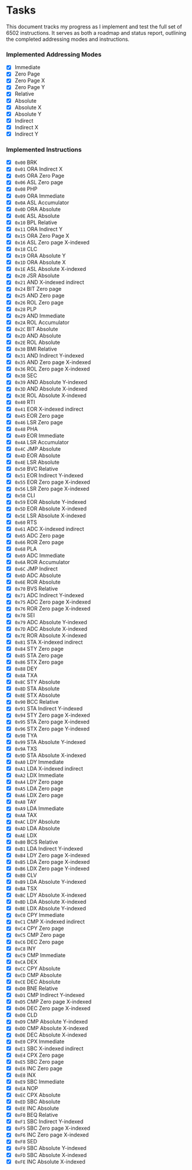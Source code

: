 # Tasks

This document tracks my progress as I implement and test the full set of 6502 instructions. It serves as both a roadmap and status report, outlining the completed addressing modes and instructions.

### Implemented Addressing Modes

- [x] Immediate
- [x] Zero Page
- [x] Zero Page X
- [x] Zero Page Y
- [x] Relative
- [x] Absolute
- [x] Absolute X
- [x] Absolute Y
- [x] Indirect
- [x] Indirect X
- [x] Indirect Y

### Implemented Instructions

- [x] `0x00` BRK
- [x] `0x01` ORA Indirect X
- [x] `0x05` ORA Zero Page
- [x] `0x06` ASL Zero page
- [x] `0x08` PHP
- [x] `0x09` ORA Immediate
- [x] `0x0A` ASL Accumulator
- [x] `0x0D` ORA Absolute
- [x] `0x0E` ASL Absolute
- [x] `0x10` BPL Relative
- [x] `0x11` ORA Indirect Y
- [x] `0x15` ORA Zero Page X
- [x] `0x16` ASL Zero page X-indexed
- [x] `0x18` CLC
- [x] `0x19` ORA Absolute Y
- [x] `0x1D` ORA Absolute X
- [x] `0x1E` ASL Absolute X-indexed
- [x] `0x20` JSR Absolute
- [x] `0x21` AND X-indexed indirect
- [x] `0x24` BIT Zero page
- [x] `0x25` AND Zero page
- [x] `0x26` ROL Zero page
- [x] `0x28` PLP
- [x] `0x29` AND Immediate
- [x] `0x2A` ROL Accumulator
- [x] `0x2C` BIT Absolute
- [x] `0x2D` AND Absolute
- [x] `0x2E` ROL Absolute
- [x] `0x30` BMI Relative
- [x] `0x31` AND Indirect Y-indexed
- [x] `0x35` AND Zero page X-indexed
- [x] `0x36` ROL Zero page X-indexed
- [x] `0x38` SEC
- [x] `0x39` AND Absolute Y-indexed
- [x] `0x3D` AND Absolute X-indexed
- [x] `0x3E` ROL Absolute X-indexed
- [x] `0x40` RTI
- [x] `0x41` EOR X-indexed indirect
- [x] `0x45` EOR Zero page
- [x] `0x46` LSR Zero page
- [x] `0x48` PHA
- [x] `0x49` EOR Immediate
- [x] `0x4A` LSR Accumulator
- [x] `0x4C` JMP Absolute
- [x] `0x4D` EOR Absolute
- [x] `0x4E` LSR Absolute
- [x] `0x50` BVC Relative
- [x] `0x51` EOR Indirect Y-indexed
- [x] `0x55` EOR Zero page X-indexed
- [x] `0x56` LSR Zero page X-indexed
- [x] `0x58` CLI
- [x] `0x59` EOR Absolute Y-indexed
- [x] `0x5D` EOR Absolute X-indexed
- [x] `0x5E` LSR Absolute X-indexed
- [x] `0x60` RTS
- [x] `0x61` ADC X-indexed indirect
- [x] `0x65` ADC Zero page
- [x] `0x66` ROR Zero page
- [x] `0x68` PLA
- [x] `0x69` ADC Immediate
- [x] `0x6A` ROR Accumulator
- [x] `0x6C` JMP Indirect
- [x] `0x6D` ADC Absolute
- [x] `0x6E` ROR Absolute
- [x] `0x70` BVS Relative
- [x] `0x71` ADC Indirect Y-indexed
- [x] `0x75` ADC Zero page X-indexed
- [x] `0x76` ROR Zero page X-indexed
- [x] `0x78` SEI
- [x] `0x79` ADC Absolute Y-indexed
- [x] `0x7D` ADC Absolute X-indexed
- [x] `0x7E` ROR Absolute X-indexed
- [x] `0x81` STA X-indexed indirect
- [x] `0x84` STY Zero page
- [x] `0x85` STA Zero page
- [x] `0x86` STX Zero page
- [x] `0x88` DEY
- [x] `0x8A` TXA
- [x] `0x8C` STY Absolute
- [x] `0x8D` STA Absolute
- [x] `0x8E` STX Absolute
- [x] `0x90` BCC Relative
- [x] `0x91` STA Indirect Y-indexed
- [x] `0x94` STY Zero page X-indexed
- [x] `0x95` STA Zero page X-indexed
- [x] `0x96` STX Zero page Y-indexed
- [x] `0x98` TYA
- [x] `0x99` STA Absolute Y-indexed
- [x] `0x9A` TXS
- [x] `0x9D` STA Absolute X-indexed
- [x] `0xA0` LDY Immediate
- [x] `0xA1` LDA X-indexed indirect
- [x] `0xA2` LDX Immediate
- [x] `0xA4` LDY Zero page
- [x] `0xA5` LDA Zero page
- [x] `0xA6` LDX Zero page
- [x] `0xA8` TAY
- [x] `0xA9` LDA Immediate
- [x] `0xAA` TAX
- [x] `0xAC` LDY Absolute
- [x] `0xAD` LDA Absolute
- [x] `0xAE` LDX
- [x] `0xB0` BCS Relative
- [x] `0xB1` LDA Indirect Y-indexed
- [x] `0xB4` LDY Zero page X-indexed
- [x] `0xB5` LDA Zero page X-indexed
- [x] `0xB6` LDX Zero page Y-indexed
- [x] `0xB8` CLV
- [x] `0xB9` LDA Absolute Y-indexed
- [x] `0xBA` TSX
- [x] `0xBC` LDY Absolute X-indexed
- [x] `0xBD` LDA Absolute X-indexed
- [x] `0xBE` LDX Absolute Y-indexed
- [x] `0xC0` CPY Immediate
- [x] `0xC1` CMP X-indexed indirect
- [x] `0xC4` CPY Zero page
- [x] `0xC5` CMP Zero page
- [x] `0xC6` DEC Zero page
- [x] `0xC8` INY
- [x] `0xC9` CMP Immediate
- [x] `0xCA` DEX
- [x] `0xCC` CPY Absolute
- [x] `0xCD` CMP Absolute
- [x] `0xCE` DEC Absolute
- [x] `0xD0` BNE Relative
- [x] `0xD1` CMP Indirect Y-indexed
- [x] `0xD5` CMP Zero page X-indexed
- [x] `0xD6` DEC Zero page X-indexed
- [x] `0xD8` CLD
- [x] `0xD9` CMP Absolute Y-indexed
- [x] `0xDD` CMP Absolute X-indexed
- [x] `0xDE` DEC Absolute X-indexed
- [x] `0xE0` CPX Immediate
- [x] `0xE1` SBC X-indexed indirect
- [x] `0xE4` CPX Zero page
- [x] `0xE5` SBC Zero page
- [x] `0xE6` INC Zero page
- [x] `0xE8` INX
- [x] `0xE9` SBC Immediate
- [x] `0xEA` NOP
- [x] `0xEC` CPX Absolute
- [x] `0xED` SBC Absolute
- [x] `0xEE` INC Absolute
- [x] `0xF0` BEQ Relative
- [x] `0xF1` SBC Indirect Y-indexed
- [x] `0xF5` SBC Zero page X-indexed
- [x] `0xF6` INC Zero page X-indexed
- [x] `0xF8` SED
- [x] `0xF9` SBC Absolute Y-indexed
- [x] `0xFD` SBC Absolute X-indexed
- [x] `0xFE` INC Absolute X-indexed
